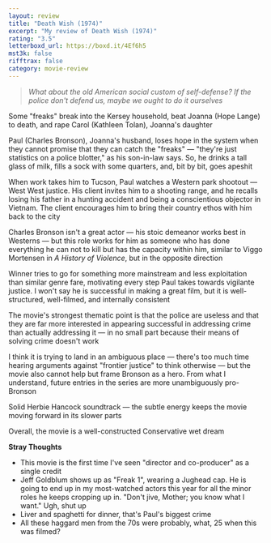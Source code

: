 ```yaml
---
layout: review
title: "Death Wish (1974)"
excerpt: "My review of Death Wish (1974)"
rating: "3.5"
letterboxd_url: https://boxd.it/4Ef6h5
mst3k: false
rifftrax: false
category: movie-review
---
```


<blockquote><i>What about the old American social custom of self-defense? If the police don't defend us, maybe we ought to do it ourselves</i></blockquote>Some "freaks" break into the Kersey household, beat Joanna (Hope Lange) to death, and rape Carol (Kathleen Tolan), Joanna's daughter

Paul (Charles Bronson), Joanna's husband, loses hope in the system when they cannot promise that they can catch the "freaks" — "they're just statistics on a police blotter," as his son-in-law says. So, he drinks a tall glass of milk, fills a sock with some quarters, and, bit by bit, goes apeshit

When work takes him to Tucson, Paul watches a Western park shootout — West West justice. His client invites him to a shooting range, and he recalls losing his father in a hunting accident and being a conscientious objector in Vietnam. The client encourages him to bring their country ethos with him back to the city

Charles Bronson isn't a great actor — his stoic demeanor works best in Westerns — but this role works for him as someone who has done everything he can not to kill but has the capacity within him, similar to Viggo Mortensen in <i>A History of Violence</i>, but in the opposite direction

Winner tries to go for something more mainstream and less exploitation than similar genre fare, motivating every step Paul takes towards vigilante justice. I won't say he is successful in making a great film, but it is well-structured, well-filmed, and internally consistent

The movie's strongest thematic point is that the police are useless and that they are far more interested in appearing successful in addressing crime than actually addressing it — in no small part because their means of solving crime doesn't work

I think it is trying to land in an ambiguous place — there's too much time hearing arguments against "frontier justice" to think otherwise — but the movie also cannot help but frame Bronson as a hero. From what I understand, future entries in the series are more unambiguously pro-Bronson

Solid Herbie Hancock soundtrack — the subtle energy keeps the movie moving forward in its slower parts

Overall, the movie is a well-constructed Conservative wet dream

<b>Stray Thoughts</b>

- This movie is the first time I've seen "director and co-producer" as a single credit
- Jeff Goldblum shows up as "Freak 1", wearing a Jughead cap. He is going to end up in my most-watched actors this year for all the minor roles he keeps cropping up in. "Don't jive, Mother; you know what I want." Ugh, shut up
- Liver and spaghetti for dinner, that's Paul's biggest crime
- All these haggard men from the 70s were probably, what, 25 when this was filmed?
